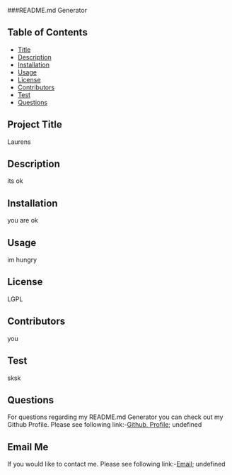 
###README.md Generator

## Table of Contents
* [Title](#title)
* [Description](#description)
* [Installation](#installation)
* [Usage](#usage)
* [License](#license)
* [Contributors](#contributors)
* [Test](#test)
* [Questions](#questions)



## Project Title
Laurens 

## Description
its ok

## Installation
you are ok

## Usage 
im hungry

## License
LGPL

## Contributors        
you

## Test
sksk
        
## Questions
For questions regarding my README.md Generator you can check out my Github Profile. Please see following link:-[Github, Profile](https://github.com/lmlevaccare);
undefined

## Email Me
If you would like to contact me. Please see following link:-[Email](laurenlevaccare@icloud.com);
undefined
